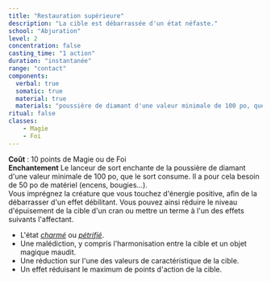 ```yaml
---
title: "Restauration supérieure"
description: "La cible est débarrassée d'un état néfaste."
school: "Abjuration"
level: 2
concentration: false
casting_time: "1 action"
duration: "instantanée"
range: "contact"
components:
  verbal: true
  somatic: true
  material: true
  materials: "poussière de diamant d'une valeur minimale de 100 po, que le sort consume"
ritual: false
classes:
    - Magie
    - Foi
---
```

**Coût** : 10 points de Magie ou de Foi  
**Enchantement** Le lanceur de sort enchante de la poussière de diamant d'une valeur minimale de 100 po, que le sort consume. Il a pour cela besoin de 50 po de matériel (encens, bougies...).     
Vous imprégnez la créature que vous touchez d'énergie positive, afin de la débarrasser d'un effet débilitant. Vous pouvez ainsi réduire le niveau d'épuisement de la cible d'un cran ou mettre un terme à l'un des effets suivants l'affectant.
* L'état [_charmé_](/gerer-la-sante-du-personnage/#charme) ou [_pétrifié_](/gerer-la-sante-du-personnage/#petrifie).
* Une malédiction, y compris l'harmonisation entre la cible et un objet magique maudit.
* Une réduction sur l'une des valeurs de caractéristique de la cible.
* Un effet réduisant le maximum de points d'action de la cible.
